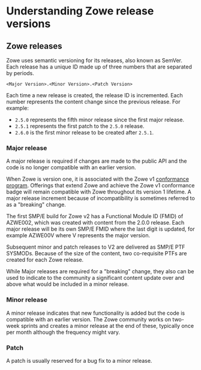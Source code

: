 # Understanding Zowe release versions
## Zowe releases

Zowe uses semantic versioning for its releases, also known as SemVer.  Each release has a unique ID made up of three numbers that are separated by periods.

```
<Major Version>.<Minor Version>.<Patch Version>
```
Each time a new release is created, the release ID is incremented.  Each number represents the content change since the previous release.  For example:
- `2.5.0` represents the fifth minor release since the first major release.  
- `2.5.1` represents the first patch to the `2.5.0` release.
- `2.6.0` is the first minor release to be created after `2.5.1`.

### Major release
A major release is required if changes are made to the public API and the code is no longer compatible with an earlier version.  

When Zowe is version one, it is associated with the Zowe v1 [conformance program](../extend/zowe-conformance-program.md). Offerings that extend Zowe and achieve the Zowe v1 conformance badge will remain compatible with Zowe throughout its version 1 lifetime. A major release increment because of incompatibility is sometimes referred to as a "breaking" change.

The first SMP/E build for Zowe v2 has a Functional Module ID (FMID) of AZWE002, which was created with content from the 2.0.0 release. Each major release will be its own SMP/E FMID where the last digit is updated, for example AZWE00V where V represents the major version.

Subsequent minor and patch releases to V2 are delivered as SMP/E PTF SYSMODs.  Because of the size of the content, two co-requisite PTFs are created for each Zowe release.

While Major releases are required for a "breaking" change, they also can be used to indicate to the community a significant content update over and above what would be included in a minor release.

### Minor release
A minor release indicates that new functionality is added but the code is compatible with an earlier version.  The Zowe community works on two-week sprints and creates a minor release at the end of these, typically once per month although the frequency might vary.

### Patch
A patch is usually reserved for a bug fix to a minor release.
